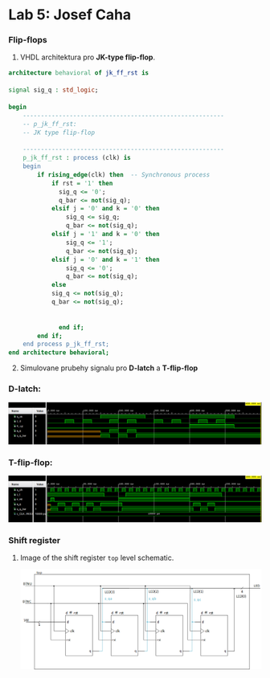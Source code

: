 # Lab 5: Josef Caha

### Flip-flops

1. VHDL architektura pro **JK-type flip-flop**.

```vhdl
architecture behavioral of jk_ff_rst is

signal sig_q : std_logic;

begin
    --------------------------------------------------------
    -- p_jk_ff_rst:
    -- JK type flip-flop 

    --------------------------------------------------------
    p_jk_ff_rst : process (clk) is
    begin
        if rising_edge(clk) then  -- Synchronous process
            if rst = '1' then
              sig_q <= '0';
              q_bar <= not(sig_q);
            elsif j = '0' and k = '0' then
                sig_q <= sig_q;
                q_bar <= not(sig_q);
            elsif j = '1' and k = '0' then
                sig_q <= '1';
                q_bar <= not(sig_q);
            elsif j = '0' and k = '1' then
                sig_q <= '0';
                q_bar <= not(sig_q);
            else
            sig_q <= not(sig_q);
            q_bar <= not(sig_q);
                       
             
              end if;
        end if;
    end process p_jk_ff_rst;
end architecture behavioral;
```

2. Simulovane prubehy signalu pro **D-latch** a **T-flip-flop**

### D-latch:
   ![simulace_D-latch](https://github.com/JosefCaha/digital-electronics-1/blob/main/05-ffs/d-latch_simulation.png)
   
### T-flip-flop:
   ![simulace t-flip-flop](https://github.com/JosefCaha/digital-electronics-1/blob/main/05-ffs/t-ff.png)

### Shift register

1. Image of the shift register `top` level schematic.

   ![top-shift_register](https://github.com/JosefCaha/digital-electronics-1/blob/main/05-ffs/shift_register.png)
